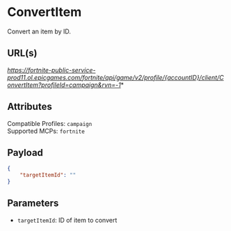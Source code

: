 # ConvertItem
Convert an item by ID.

## URL(s)
*https://fortnite-public-service-prod11.ol.epicgames.com/fortnite/api/game/v2/profile/{accountID}/client/ConvertItem?profileId=campaign&rvn=-1**

## Attributes
Compatible Profiles: `campaign`  
Supported MCPs: `fortnite`

## Payload
```json
{
    "targetItemId": ""
}
```

## Parameters
- `targetItemId`: ID of item to convert

